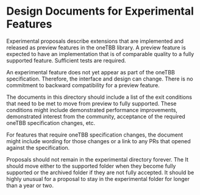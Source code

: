# Design Documents for Experimental Features

Experimental proposals describe extensions that are implemented and
released as preview features in the oneTBB library. A preview
feature is expected to have an implementation that is of comparable quality
to a fully supported feature. Sufficient tests are required.

An experimental feature does not yet appear as part of the oneTBB 
specification. Therefore, the interface and design can change.
There is no commitment to backward compatibility for a preview
feature.

The documents in this directory 
should include a list of the exit conditions that need to be met to move from
preview to fully supported. These conditions might include demonstrated
performance improvements, demonstrated interest from the community,
acceptance of the required oneTBB specification changes, etc. 

For features that require oneTBB specification changes, the document might
include wording for those changes or a link to any PRs that opened
against the specification.

Proposals should not remain in the experimental directory forever. The 
It should move either to the
supported folder when they become fully supported or the archived 
folder if they are not fully accepted. It should be highly unusual for 
a proposal to stay in the experimental folder for longer than a year or 
two.
